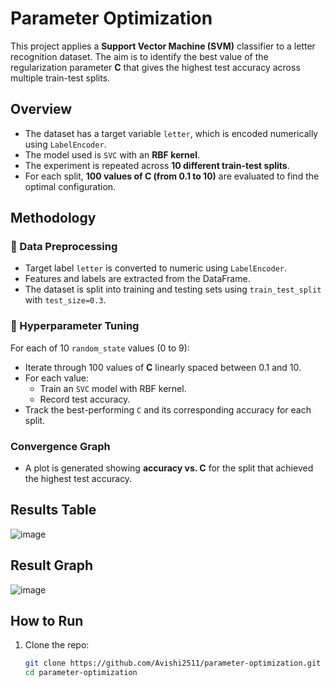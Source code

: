 # Parameter Optimization

This project applies a **Support Vector Machine (SVM)** classifier to a letter recognition dataset. The aim is to identify the best value of the regularization parameter **C** that gives the highest test accuracy across multiple train-test splits.

## Overview

- The dataset has a target variable `letter`, which is encoded numerically using `LabelEncoder`.
- The model used is `SVC` with an **RBF kernel**.
- The experiment is repeated across **10 different train-test splits**.
- For each split, **100 values of C (from 0.1 to 10)** are evaluated to find the optimal configuration.

## Methodology

### 🔹 Data Preprocessing

- Target label `letter` is converted to numeric using `LabelEncoder`.
- Features and labels are extracted from the DataFrame.
- The dataset is split into training and testing sets using `train_test_split` with `test_size=0.3`.

### 🔹 Hyperparameter Tuning

For each of 10 `random_state` values (0 to 9):
- Iterate through 100 values of **C** linearly spaced between 0.1 and 10.
- For each value:
  - Train an `SVC` model with RBF kernel.
  - Record test accuracy.
- Track the best-performing `C` and its corresponding accuracy for each split.

### Convergence Graph

- A plot is generated showing **accuracy vs. C** for the split that achieved the highest test accuracy.

## Results Table

![image](https://github.com/user-attachments/assets/39298e07-5b1b-48d4-b24c-66183a6a3f70)


## Result Graph

![image](https://github.com/user-attachments/assets/8df3c7e5-1a2b-460c-8654-d69928f9db0b)


## How to Run

1. Clone the repo:
   ```bash
   git clone https://github.com/Avishi2511/parameter-optimization.git
   cd parameter-optimization
